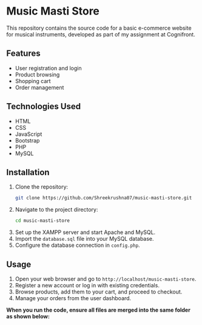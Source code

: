 # Music Masti Store

This repository contains the source code for a basic e-commerce website for musical instruments, developed as part of my assignment at Cognifront.

## Features

- User registration and login
- Product browsing
- Shopping cart
- Order management

## Technologies Used

- HTML
- CSS
- JavaScript
- Bootstrap
- PHP
- MySQL

## Installation

1. Clone the repository:
    ```sh
    git clone https://github.com/Shreekrushna07/music-masti-store.git
    ```
2. Navigate to the project directory:
    ```sh
    cd music-masti-store
    ```
3. Set up the XAMPP server and start Apache and MySQL.
4. Import the `database.sql` file into your MySQL database.
5. Configure the database connection in `config.php`.

## Usage

1. Open your web browser and go to `http://localhost/music-masti-store`.
2. Register a new account or log in with existing credentials.
3. Browse products, add them to your cart, and proceed to checkout.
4. Manage your orders from the user dashboard.

**When you run the code, ensure all files are merged into the same folder as shown below:**

